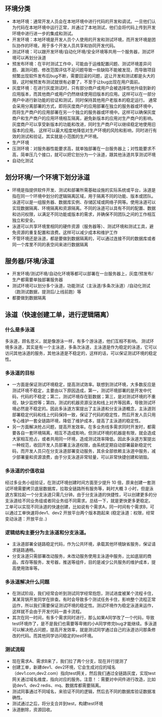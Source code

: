 ## 环境分类
- 本地环境：通常开发人员会在本地环境中进行代码的开发和调试。一旦他们认为代码在本地环境中运行正常，并通过了本地测试，他们会将代码上传到开发环境中进行进一步的集成和测试。
- 开发环境：本地环境是开发人员个人使用的开发和测试环境，而开发环境是团队协作的环境，用于多个开发人员共享和协同开发代码。
- 测试环境：可以跟开发环境/自动化环境/安全环境等共用一个服务器，测试环境可以再划分泳道
- 预发布环境：在平时测试工作中，可能由于运维配置问题、测试环境差异问题、漏测问题、修改范围评估不足问题导致一些缺陷不能被发现，而导致项目频繁出现软件发布后bug不断，需要回滚的问题，这让开发和测试都是头大的狠，这时候预发布测试就很有必要了，不至于让bug出现在用户面前。
- 灰度环境：在进行灰度测试时，只有部分商户或用户会被选择性地升级到新的应用版本，而其他商户或用户仍然继续使用旧版本的应用。这样可以在一部分用户中进行新功能的验证和测试，同时保持其他用户老版本的稳定运行。
通常会采用分离部署的方式，即将灰度商户的应用部署在独立的服务器或环境中，而将生产商户的应用部署在另一个独立的服务器或环境中。这样可以确保灰度商户和生产商户的应用环境相互隔离，避免新版本的应用对生产商户的影响。灰度商户可以享受新版本的功能和改进，同时生产商户可以继续稳定地使用旧版本的应用。
这样可以最大程度地降低对生产环境的风险和影响，同时进行有效的测试和验证。其实就是小范围的生产环境。
- 生产环境
- 压测环境：对服务器性能要求高，就单独部署在一台服务器上；对性能要求不高，简单压几个接口，就可以把它划分为一个泳道，跟其他泳道共享测试环境
- 自动化测试


## 划分环境/一个环境下划分泳道
- 环境是指提供软件开发、测试和部署所需基础设施的实际系统或平台，泳道是指在同一个环境中划分的逻辑隔离区域，用于隔离不同的功能、版本或团队。泳道可以是一组服务器、数据库实例、存储区域或网络子网等。使用泳道可以实现数据隔离、环境隔离和资源隔离。不同的泳道可以具有不同的配置、数据和访问权限，以满足不同功能或版本的需求，并确保不同团队之间的工作相互独立和安全。
- 泳道可以共享环境里相同的硬件资源（服务器等）、测试环境和测试工具，避免资源的重复配置和浪费。这样可以减少成本和维护工作
- 不管环境还是泳道，都是要做到数据隔离的，可以通过连接不同的数据库或者同一个库里不同的表空间来进行数据隔离

## 服务器/环境/泳道
- 开发环境/测试环境/自动化环境等都可以部署在一台服务器上，灰度/预发布/生产都需要单独部署服务器
- 测试环境可以划分多个泳道，功能测试（主泳道/多条次泳道）/自动化测试（跑测试数据，提测后/上线前跑）等
- 都要做到数据隔离


## 泳道（快速创建工单，进行逻辑隔离）
### 什么是多泳道
多泳道，顾名思义，就是像游泳一样，有多个游泳道，他们互相不影响。 测试环境多泳道，其实是有一个主泳道，多条次泳道，主泳道是作为稳定的泳道，它可以访问其他泳道的服务，其他泳道是不稳定的，这样的话，可以保证测试环境的稳定性。
### 多泳道的目标
- 一方面是保证测试环境稳定，提高测试效率。联想到测试环境，大多数反应是测试环境不稳定，主要由以下原因造成，第一，测试环境部署的是开发中代码，代码的不稳定；第二，测试环境存在脏数据；第三，是对测试环境的不重视，缺少监控等；第四，测试的机器资源没法和线上对齐等因素，导致测试环境必然是不稳定的。因此多泳道方案提出了主泳道和分支泳道概念，主泳道则部署稳定代码和线上代码保持一致，保证了代码的稳定性，然后开发人员只用专心维护一套全链路环境，降低了维护成本，提高了主泳道的稳定性。
- 另一方面解决抢占问题，提高开发效率。在多业务线多需求同时开发时，都需要各自一套环境隔离，相互不造成影响，但测试环境的机器是有限，就会造成大家相互抢占，或者共用同一环境，造成测试效率降低。因此多泳道方案提出一种规范，收回开发人员部署主泳道权限，由系统定期自动部署最新稳定代码，而开发人员只在分支泳道部署变动服务，其余全部依赖主泳道中服务，减少部署量和资源浪费，由于分支泳道非常轻量，可以非常快捷创建和销毁。
### 多泳道的价值收益
经过多业务小组验证，在测试环境创建时间方面至少提升 10 倍，原来创建一套测试环境需要拷贝底层数据库，拉取全链路所有服务等，耗时大概 3 小时，但是泳道方案拉起一个分支泳道只需几分钟。由于分支泳道的快捷性，可以创建更多的分支泳道给不同业务组或者同业务组不同需求。总结一下，就是更快更多更稳定。
工单可以实现不同泳道的快速创建，比如说有个需求A，同一时间有个需求B，可以通过工单快速将dev1、dev2 开放平台两个版本跑起来 (稳定泳道：权限，经常变动泳道：开放平台..)
### 逻辑结构主要分为主泳道和分支泳道。
- 主泳道部署全链路稳定代码，作为公共环境，承载其他环境缺省服务，保证请求链路通畅。
- 分支泳道只需部署改动服务，未改动服务使用主泳道中服务，比如底层的商品，库存等服务，发号器，推送等组件，目的是减少公共服务的维护成本，提高使用效率等。
### 多泳道解决什么问题
- 在测试阶段，我们经常会听到测试同学经常抱怨，测试进度被某个流程卡住，某某背锅开发同学在排查。有时会导致多个测试任务卡住，影响整个流程正常运作，所以我们需要保证测试环境的稳定性。测试环境作为稳定泳道来运作，这样就不会由于开发代码一直卡流程。
- 其次在同一时间，有多个需求同时进行，那么如果A同学改了一个代码，导致test环境炸了，是不是我们也需要等卑微的小A同学修完bug才能继续。多泳道可以解决抢占问题，提高开发效率，就是测试同学通过自己的泳道访问那条修改的代码。而其他同学访问稳定的test环境。
### 测试流程
- 现在需求A、需求B来了，我们拉了两个分支，现在并行提测了
- 创建工单，新建dev1、dev2环境，它会生成对应的域名（dev1.com,dev2.com）指向test网关，然后我们通过全链路灰度，实现test网关通过域名维度，指向对应的服务。注意！：需要对中间件进行改造，比如说dev1、dev2 redis、mq、数据库都需要隔离。
- 测试同事通过不同域名，来验证不同的逻辑，然后去不同的数据库验证数据准确性。
- 测试通过之后，将分支合并到test，构建test环境
- 泳道删除，资源回收。


